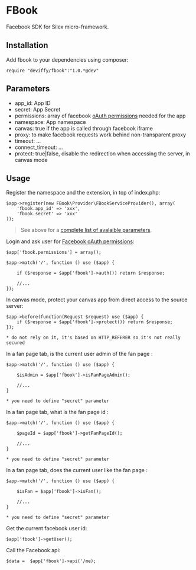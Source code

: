 FBook
=======

Facebook SDK for Silex micro-framework.

Installation
------------

Add fbook to your dependencies using composer:

    require "deviffy/fbook":"1.0.*@dev"

Parameters
----------

* app_id: App ID
* secret: App Secret
* permissions: array of facebook [oAuth permissions](http://developers.facebook.com/docs/reference/api/permissions) needed for the app
* namespace: App namespace
* canvas: true if the app is called through facebook iframe
* proxy: to make facebook requests work behind non-transparent proxy
* timeout: ...
* connect_timeout: ...
* protect: true|false, disable the redirection when accessing the server, in canvas mode

Usage
-----

Register the namespace and the extension, in top of index.php:

    $app->register(new FBook\Provider\FBookServiceProvider(), array(
        'fbook.app_id' => 'xxx',
        'fbook.secret' => 'xxx'
    ));

> See above for a [complete list of avalaible parameters](#parameters).

Login and ask user for [Facebook oAuth permissions](http://developers.facebook.com/docs/reference/api/permissions):

    $app['fbook.permissions'] = array();

    $app->match('/', function () use ($app) {

        if ($response = $app['fbook']->auth()) return $response;

        //...
    });

In canvas mode, protect your canvas app from direct access to the source server:

    $app->before(function(Request $request) use ($app) {
        if ($response = $app['fbook']->protect()) return $response;
    });

    * do not rely on it, it's based on HTTP_REFERER so it's not really secured

In a fan page tab, is the current user admin of the fan page :

    $app->match('/', function () use ($app) {

        $isAdmin = $app['fbook']->isFanPageAdmin();

        //...
    }

    * you need to define "secret" parameter

In a fan page tab, what is the fan page id :

    $app->match('/', function () use ($app) {

        $pageId = $app['fbook']->getFanPageId();

        //...
    }

    * you need to define "secret" parameter

In a fan page tab, does the current user like the fan page :

    $app->match('/', function () use ($app) {

        $isFan = $app['fbook']->isFan();

        //...
    }

    * you need to define "secret" parameter

Get the current facebook user id:

    $app['fbook']->getUser();

Call the Facebook api:

    $data =  $app['fbook']->api('/me);